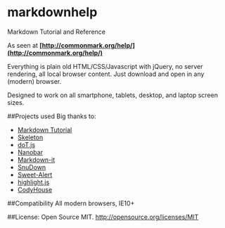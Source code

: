 # markdownhelp
Markdown Tutorial and Reference

As seen at **[http://commonmark.org/help/](http://commonmark.org/help/)**

Everything is plain old HTML/CSS/Javascript with jQuery, no server rendering, all local browser content. Just download and open in any (modern) browser.

Designed to work on all smartphone, tablets, desktop, and laptop screen sizes.

##Projects used
Big thanks to:
- [Markdown Tutorial](http://markdowntutorial.com/)
- [Skeleton](http://getskeleton.com/)
- [doT.js](http://olado.github.io/doT/index.html)
- [Nanobar](http://nanobar.micronube.com/)
- [Markdown-it](https://github.com/markdown-it/markdown-it)
- [SnuDown](https://github.com/gamefreak/snuownd)
- [Sweet-Alert](https://github.com/t4t5/sweetalert)
- [highlight.js](https://github.com/isagalaev/highlight.js)
- [CodyHouse](http://codyhouse.co)

##Compatibility
All modern browsers, IE10+

##License:
Open Source MIT.
http://opensource.org/licenses/MIT


